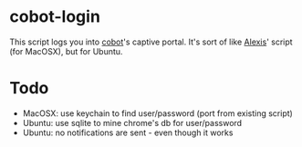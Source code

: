 # cobot-login

This script logs you into [cobot][]'s captive portal. It's sort of like [Alexis][alex]' script (for MacOSX), but for Ubuntu.

[alex]: http://twitter.com/surryhill
[cobot]: http://cobot.me

# Todo

 * MacOSX: use keychain to find user/password (port from existing script)
 * Ubuntu: use sqlite to mine chrome's db for user/password
 * Ubuntu: no notifications are sent - even though it works